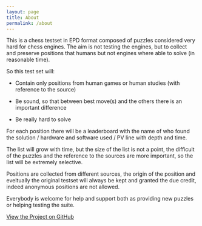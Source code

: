 ```yaml
---
layout: page
title: About
permalink: /about
---
```


This is a chess testset in EPD format composed of puzzles considered very hard for chess engines. The aim is not testing the engines, but to collect and preserve positions that humans but not engines where able to solve (in reasonable time).

So this test set will:

- Contain only positions from human games or human studies (with reference to the source)

- Be sound, so that between best move(s) and the others there is an important difference

- Be really hard to solve


For each position there will be a leaderboard with the name of who found the solution / hardware and software used / PV line with depth and time.

The list will grow with time, but the size of the list is not a point, the difficult of the puzzles and the reference to the sources are more important, so the list will be extremely selective.

Positions are collected from different sources, the origin of the position and eveltually the original testset will always be kept and granted the due credit, indeed anonymous positions are not allowed.

Everybody is welcome for help and support both as providing new puzzles or helping testing the suite.

[View the Project on GitHub](https://github.com/mcostalba/PoorFish)

